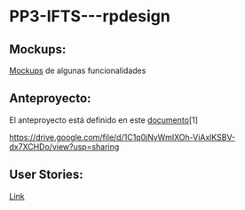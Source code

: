 # PP3-IFTS---rpdesign

## Mockups:
[Mockups](/Mockups) de algunas funcionalidades

## Anteproyecto: 

El anteproyecto está definido en este [documento](https://drive.google.com/file/d/1C1q0jNyWmIXOh-ViAxlKSBV-dx7XCHDo/view?usp=sharing)[1]

https://drive.google.com/file/d/1C1q0jNyWmIXOh-ViAxlKSBV-dx7XCHDo/view?usp=sharing

## User Stories: 
[Link](https://github.com/users/gabrielgus/projects/1)
